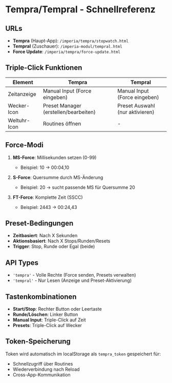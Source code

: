# Tempra/Tempral - Schnellreferenz

## URLs

- **Tempra** (Haupt-App): `/imperia/tempra/stopwatch.html`
- **Tempral** (Zuschauer): `/imperia-modul/tempral.html`
- **Force Update**: `/imperia/tempra/force-update.html`

## Triple-Click Funktionen

| Element | Tempra | Tempral |
|---------|--------|---------|
| Zeitanzeige | Manual Input (Force eingeben) | Manual Input (Force eingeben) |
| Wecker-Icon | Preset Manager (erstellen/bearbeiten) | Preset Auswahl (nur aktivieren) |
| Weltuhr-Icon | Routines öffnen | - |

## Force-Modi

1. **MS-Force**: Millisekunden setzen (0-99)
   - Beispiel: 10 → 00:04,10

2. **S-Force**: Quersumme durch MS-Änderung
   - Beispiel: 20 → sucht passende MS für Quersumme 20

3. **FT-Force**: Komplette Zeit (SSCC)
   - Beispiel: 2443 → 00:24,43

## Preset-Bedingungen

- **Zeitbasiert**: Nach X Sekunden
- **Aktionsbasiert**: Nach X Stops/Runden/Resets
- **Trigger**: Stop, Runde oder Egal (beide)

## API Types

- `'tempra'` - Volle Rechte (Force senden, Presets verwalten)
- `'tempral'` - Nur Lesen (Anzeige und Preset-Aktivierung)

## Tastenkombinationen

- **Start/Stop**: Rechter Button oder Leertaste
- **Runde/Löschen**: Linker Button
- **Manual Input**: Triple-Click auf Zeit
- **Presets**: Triple-Click auf Wecker

## Token-Speicherung

Token wird automatisch im localStorage als `tempra_token` gespeichert für:
- Schnellzugriff über Routines
- Wiederverbindung nach Reload
- Cross-App-Kommunikation